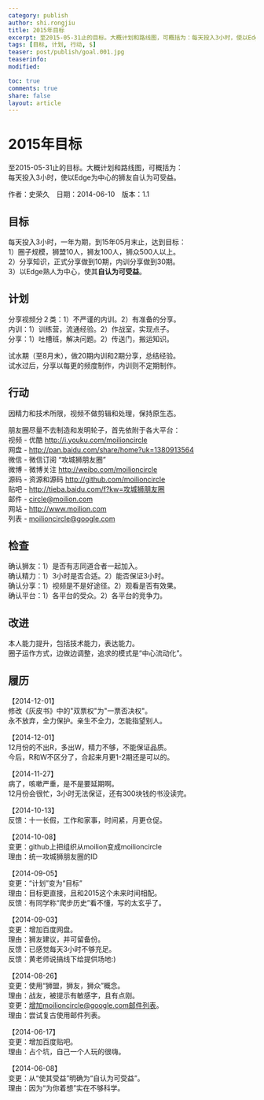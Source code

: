 ```yaml
---
category: publish
author: shi.rongjiu
title: 2015年目标
excerpt: 至2015-05-31止的目标。大概计划和路线图，可概括为：每天投入3小时，使以Edge为中心的狮友自认为可受益。
tags: [目标, 计划, 行动, $]
teaser: post/publish/goal.001.jpg
teaserinfo: 
modified: 

toc: true
comments: true
share: false
layout: article
---
```


# 2015年目标

至2015-05-31止的目标。大概计划和路线图，可概括为：  
每天投入3小时，使以Edge为中心的狮友自认为可受益。  

作者：史荣久　日期：2014-06-10　版本：1.1

## 目标

每天投入3小时，一年为期，到15年05月末止，达到目标：  
1）圈子规模，狮盟10人，狮友100人，狮众500人以上。  
2）分享知识，正式分享做到10期，内训分享做到30期。  
3）以Edge熟人为中心，使其**自认为可受益**。

## 计划

分享视频分２类：1）不严谨的内训。2）有准备的分享。  
内训：1）训练营，流通经验。2）作战室，实现点子。  
分享：1）吐槽班，解决问题。2）传送门，搬运知识。

试水期（至8月末），做20期内训和2期分享，总结经验。  
试水过后，分享以每更的频度制作，内训则不定期制作。

## 行动

因精力和技术所限，视频不做剪辑和处理，保持原生态。  

朋友圈尽量不去制造和发明轮子，首先依附于各大平台：  
视频 - 优酷 http://i.youku.com/moilioncircle  
网盘 - http://pan.baidu.com/share/home?uk=1380913564  
微信 - 微信订阅 “攻城狮朋友圈”  
微博 - 微博关注 http://weibo.com/moilioncircle  
源码 - 资源和源码 http://github.com/moilioncircle  
贴吧 - http://tieba.baidu.com/f?kw=攻城狮朋友圈  
邮件 - circle@moilion.com  
网站 - http://www.moilion.com  
列表 - moilioncircle@google.com

## 检查

确认狮友：1）是否有志同道合者一起加入。  
确认精力：1）3小时是否合适。2）能否保证3小时。  
确认分享：1）视频是不是好途径。2）观看是否有效果。  
确认平台：1）各平台的受众。2）各平台的竞争力。

## 改进

本人能力提升，包括技术能力，表达能力。  
圈子运作方式，边做边调整，追求的模式是“中心流动化”。

## 履历

【2014-12-01】  
修改《灰皮书》中的"双票权"为"一票否决权"。  
永不放弃，全力保护。亲生不全力，怎能指望别人。

【2014-12-01】  
12月份的不出R，多出W，精力不够，不能保证品质。  
今后，R和W不区分了，合起来月更1-2期还是可以的。

【2014-11-27】  
病了，咳嗽严重，是不是要延期啊。  
12月份会很忙，3小时无法保证，还有300块钱的书没读完。

【2014-10-13】  
反馈：十一长假，工作和家事，时间紧，月更仓促。

【2014-10-08】  
变更：github上把组织从moilion变成moilioncircle  
理由：统一攻城狮朋友圈的ID  

【2014-09-05】  
变更：“计划”变为“目标”  
理由：目标更直接，且和2015这个未来时间相配。  
反馈：有同学称“爬步历史”看不懂，写的太玄乎了。  

【2014-09-03】  
变更：增加百度网盘。  
理由：狮友建议，并可留备份。  
反馈：已感觉每天3小时不够充足。  
反馈：黄老师说搞线下给提供场地:)  

【2014-08-26】  
变更：使用“狮盟，狮友，狮众”概念。  
理由：战友，被提示有敏感字，且有点刚。  
变更：增加moilioncircle@google.com邮件列表。  
理由：尝试复古使用邮件列表。  

【2014-06-17】  
变更：增加百度贴吧。  
理由：占个坑，自己一个人玩的很嗨。  

【2014-06-08】  
变更：从“使其受益”明确为“自认为可受益”。  
理由：因为“为你着想”实在不够科学。  
